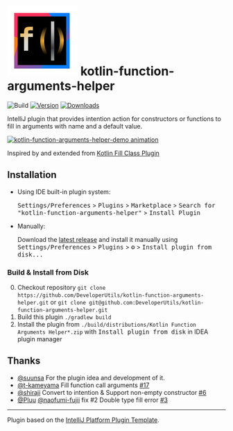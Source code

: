 # ![Kotlin Function Arguments Helper](src/main/resources/META-INF/pluginIcon.svg) kotlin-function-arguments-helper 

![Build](https://github.com/DeveloperUtils/kotlin-function-arguments-helper/workflows/Build/badge.svg)
[![Version](https://img.shields.io/jetbrains/plugin/v/com.github.developerutils.kotlin-function-arguments-helper.svg)](https://plugins.jetbrains.com/plugin/14168-kotlin-function-arguments-helper)
[![Downloads](https://img.shields.io/jetbrains/plugin/d/com.github.developerutils.kotlin-function-arguments-helper.svg)](https://plugins.jetbrains.com/plugin/14168-kotlin-function-arguments-helper)

<!-- Plugin description -->
IntelliJ plugin that provides intention action for constructors or functions to fill in arguments with name and a default value.


<a target="_blank" href="https://user-images.githubusercontent.com/774381/79955782-8f69a580-847f-11ea-94fa-c07a8816d7f8.gif">
  <img src="https://user-images.githubusercontent.com/774381/79955782-8f69a580-847f-11ea-94fa-c07a8816d7f8.gif" alt="kotlin-function-arguments-helper-demo animation" style="max-width:100%;"/>
</a>

<!-- Plugin description end -->

Inspired by and extended from [Kotlin Fill Class Plugin](https://github.com/suusan2go/kotlin-fill-class)

## Installation

- Using IDE built-in plugin system:
  
  <kbd>Settings/Preferences</kbd> > <kbd>Plugins</kbd> > <kbd>Marketplace</kbd> > <kbd>Search for "kotlin-function-arguments-helper"</kbd> >
  <kbd>Install Plugin</kbd>
  
- Manually:

  Download the [latest release](https://github.com/WorkingDevel/kotlin-function-arguments-helper/releases/latest) and install it manually using
  <kbd>Settings/Preferences</kbd> > <kbd>Plugins</kbd> > <kbd>⚙️</kbd> > <kbd>Install plugin from disk...</kbd>


### Build & Install from Disk

0. Checkout repository `git clone https://github.com/DeveloperUtils/kotlin-function-arguments-helper.git`
   or `git clone git@github.com:DeveloperUtils/kotlin-function-arguments-helper.git`
1. Build this plugin `./gradlew build`
2. Install the plugin from `./build/distributions/Kotlin Function Arguments Helper*.zip`
   with <kbd>Install plugin from disk</kbd> in IDEA plugin manager

## Thanks

- [@suunsa](https://github.com/suunsan2go) For the plugin idea and development of it.
- [@t-kameyama](https://github.com/t-kameyama) Fill function call arguments [#17](https://github.com/suusan2go/kotlin-fill-class/pull/17)
- [@shiraji](https://github.com/shiraji) Convert to intention & Support non-empty constructor [#6](https://github.com/suusan2go/kotlin-fill-class/pull/6)
- [@Pluu](https://github.com/Pluu) [@naofumi-fujii](https://github.com/naofumi-fujii]) fix #2 Double type fill error [#3](https://github.com/suusan2go/kotlin-fill-class/pull/3)

---
Plugin based on the [IntelliJ Platform Plugin Template][template].

[template]: https://github.com/JetBrains/intellij-platform-plugin-template
